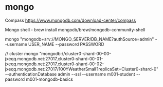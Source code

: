 # mongo

Compass  https://www.mongodb.com/download-center/compass

Mongo shell - brew install mongodb/brew/mongodb-community-shell

mongo "mongodb+srv://MONGO_SERVER/DB_NAME?authSource=admin" --username USER_NAME --password PASSWORD

// cluster
mongo "mongodb://cluster0-shard-00-00-jxeqq.mongodb.net:27017,cluster0-shard-00-01-jxeqq.mongodb.net:27017,cluster0-shard-00-02-jxeqq.mongodb.net:27017/100YWeatherSmall?replicaSet=Cluster0-shard-0" --authenticationDatabase admin --ssl --username m001-student --password m001-mongodb-basics
